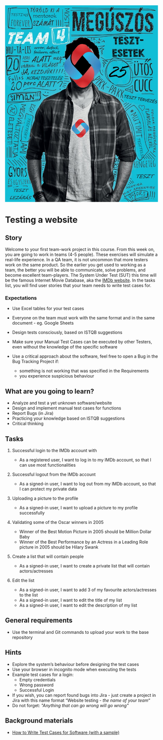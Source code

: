 
![alt text](./meguszos.jpg)


# Testing a website

## Story

Welcome to your first team-work project in this course.
From this week on, you are going to work in teams (4-5 people).
These exercises will simulate a real-life experience.
In a QA team, it is not uncommon that more testers work on the same product.
So the earlier you get used to working as a team, the better you will be able to communicate, solve problems, and
become excellent team-players. The System Under Test (SUT) this time will be the famous Internet Movie Database,
aka the [IMDb website](https://www.imdb.com/).
In the tasks list, you will find user stories that your team needs to write test cases for.

### Expectations

- Use Excel tables for your test cases
- Everyone on the team must work with the same format and in the same document - eg. Google Sheets
- Design tests consciously, based on ISTQB suggestions
- Make sure your Manual Test Cases can be executed by other Testers, even without the knowledge of the specific software
- Use a critical approach about the software, feel free to open a Bug in the Bug Tracking Project if:

    - something is not working that was specified in the Requirements
    - you experience suspicious behaviour

## What are you going to learn?

- Analyze and test a yet unknown software/website
- Design and implement manual test cases for functions
- Report Bugs (in Jira)
- Practicing your knowledge based on ISTQB suggestions
- Critical thinking

## Tasks

1. Successful login to the IMDb account with
    - As a registered user, I want to log in to my IMDb account, so that I can use most functionalities

2. Successful logout from the IMDb account
    - As a signed-in user, I want to log out from my IMDb account, so that I can protect my private data

3. Uploading a picture to the profile
    - As a signed-in user, I want to upload a picture to my profile successfully

4. Validating some of the Oscar winners in 2005
    - Winner of the Best Motion Picture in 2005 should be Million Dollar Baby
    - Winner of the Best Performance by an Actress in a Leading Role picture in 2005 should be Hilary Swank

5. Create a list that will contain people
    - As a signed-in user, I want to create a private list that will contain actors/actresses

6. Edit the list
    - As a signed-in user, I want to add 3 of my favourite actors/actresses to the list
    - As a signed-in user, I want to edit the title of my list
    - As a signed-in user, I want to edit the description of my list

## General requirements

- Use the terminal and Git commands to upload your work to the base repository

## Hints

- Explore the system’s behaviour before designing the test cases
- Use your browser in incognito mode when executing the tests
- Example test cases for a login:
    - Empty credentials
    - Wrong password
    - Successful Login
- If you wish, you can report found bugs into Jira - just create a project in Jira with this name format “Website testing - _the name of your team_“
- Do not forget: _"Anything that can go wrong will go wrong"_

## Background materials

- <i class="far fa-exclamation"></i> [How to Write Test Cases for Software (with a sample)](https://blog.testlodge.com/how-to-write-test-cases-for-software-with-sample/)

